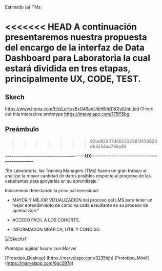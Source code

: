 Estimado (a) TMs:

<<<<<<< HEAD
A continuación presentaremos nuestra propuesta del encargo de la interfaz de Data Dashboard para Laboratoria la cual estará dividida en tres etapas, principalmente UX, CODE, TEST. 
=======
## Skech
https://www.figma.com/file/LeHuyBxO49aVUIeHNhB1jGfy/Untitled
Check out this interactive prototype https://marvelapp.com/175f15bg








## Preámbulo
>>>>>>> 92bd82947d482302395f433824db3254ad756a36

**----------------------------------------UX-----------------------------------------------**


"En Laboratoria, las Training Managers (TMs) hacen un gran trabajo al analizar la mayor cantidad de datos posibles respecto al progreso de las estudiantes para apoyarlas en su aprendizaje."

Iniciaremos detectando la principal necesidad:   

* MAYOR Y MEJOR VIZUALIZACIÓN del proceso del LMS para tener un mejor entendimiento de cómo va cada estudiante en su proceso de aprendizaje."

* ACCESO FACIL A LOS COHORTS.
* INFORMACIÓN GRAFICA, UTIL Y CONCISO.

![Skechs1](skech1.jpg)



*Prototipo digital/ hecho con Marvel* 

[Prototipo_Desktop] (https://marvelapp.com/9235hjh)
[Prototipo_Móvil] (https://marvelapp.com/6gc097g)



